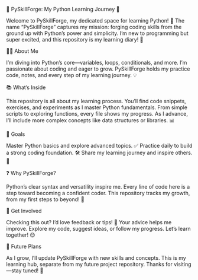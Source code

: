 🌟 PySkillForge: My Python Learning Journey 🐍

Welcome to PySkillForge, my dedicated space for learning Python! 🚀 The name “PySkillForge” captures my mission: forging coding skills from the ground up with Python’s power and simplicity. I’m new to programming but super excited, and this repository is my learning diary! 📝

👨‍💻 About Me

I’m diving into Python’s core—variables, loops, conditionals, and more. I’m passionate about coding and eager to grow. PySkillForge holds my practice code, notes, and every step of my learning journey. 💡

📚 What’s Inside

This repository is all about my learning process. You’ll find code snippets, exercises, and experiments as I master Python fundamentals. From simple scripts to exploring functions, every file shows my progress. As I advance, I’ll include more complex concepts like data structures or libraries. 📊

🎯 Goals

Master Python basics and explore advanced topics. ✅
Practice daily to build a strong coding foundation. 🛠️
Share my learning journey and inspire others. 🌱

❓ Why PySkillForge?

Python’s clear syntax and versatility inspire me. Every line of code here is a step toward becoming a confident coder. This repository tracks my growth, from my first steps to beyond! 🚪

🤝 Get Involved

Checking this out? I’d love feedback or tips! 🙌 Your advice helps me improve. Explore my code, suggest ideas, or follow my progress. Let’s learn together! 😊

🔮 Future Plans

As I grow, I’ll update PySkillForge with new skills and concepts. This is my learning hub, separate from my future project repository. Thanks for visiting—stay tuned! 🌈
